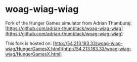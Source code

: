 # woag-wiag-wiag

Fork of the Hunger Games simulator from Adrian Thamburaj: [https://github.com/adrian-thumbtack/woag-wiag-wiag](https://github.com/adrian-thumbtack/woag-wiag-wiag)

This fork is hosted on: [http://54.213.183.33/woag-wiag-wiag/HungerGamesX.html](http://54.213.183.33/woag-wiag-wiag/HungerGamesX.html)
